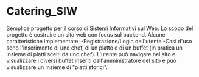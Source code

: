 # Catering_SIW
Semplice progetto per il corso di Sistemi Informativi sul Web. Lo scopo del progetto è costruire un sito web con focus sul backend.
Alcune caratteristiche implementate:
-Registrazione/Login dell'utente
-Casi d'uso sono l'inserimento di uno chef, di un piatto e di un buffet (in pratica un insieme di piatti scelti da uno chef). L'utente può navigare nel sito e visualizzare i diversi
  buffet inseriti dall'amministratore del sito e può visualizzare un insieme di "piatti storici".
